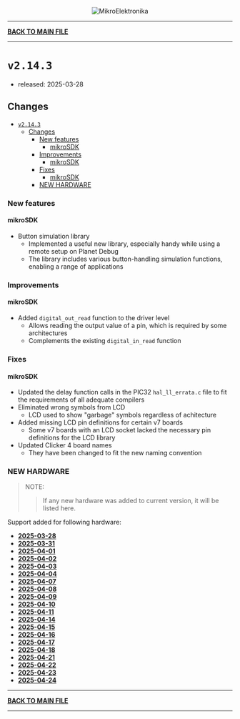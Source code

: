 <p align="center">
  <img src="http://www.mikroe.com/img/designs/beta/logo_small.png?raw=true" alt="MikroElektronika"/>
</p>

---

**[BACK TO MAIN FILE](../../changelog.md)**

---

# `v2.14.3`

+ released: 2025-03-28

## Changes

+ [`v2.14.3`](#v2143)
  + [Changes](#changes)
    + [New features](#new-features)
      + [mikroSDK](#mikrosdk)
    + [Improvements](#improvements)
      + [mikroSDK](#mikrosdk-1)
    + [Fixes](#fixes)
      + [mikroSDK](#mikrosdk-2)
    + [NEW HARDWARE](#new-hardware)

### New features

#### mikroSDK

+ Button simulation library
  + Implemented a useful new library, especially handy while using a remote setup on Planet Debug
  + The library includes various button-handling simulation functions, enabling a range of applications

### Improvements

#### mikroSDK

+ Added `digital_out_read` function to the driver level
  + Allows reading the output value of a pin, which is required by some architectures
  + Complements the existing `digital_in_read` function

### Fixes

#### mikroSDK

+ Updated the delay function calls in the PIC32 `hal_ll_errata.c` file to fit the requirements of all adequate compilers
+ Eliminated wrong symbols from LCD
  + LCD used to show "garbage" symbols regardless of achitecture
+ Added missing LCD pin definitions for certain v7 boards
  + Some v7 boards with an LCD socket lacked the necessary pin definitions for the LCD library
+ Updated Clicker 4 board names
  + They have been changed to fit the new naming convention

### NEW HARDWARE

> NOTE:
>> If any new hardware was added to current version, it will be listed here.

Support added for following hardware:

+ **[2025-03-28](./new_hw/2025-03-28.md)**
+ **[2025-03-31](./new_hw/2025-03-31.md)**
+ **[2025-04-01](./new_hw/2025-04-01.md)**
+ **[2025-04-02](./new_hw/2025-04-02.md)**
+ **[2025-04-03](./new_hw/2025-04-03.md)**
+ **[2025-04-04](./new_hw/2025-04-04.md)**
+ **[2025-04-07](./new_hw/2025-04-07.md)**
+ **[2025-04-08](./new_hw/2025-04-08.md)**
+ **[2025-04-09](./new_hw/2025-04-09.md)**
+ **[2025-04-10](./new_hw/2025-04-10.md)**
+ **[2025-04-11](./new_hw/2025-04-11.md)**
+ **[2025-04-14](./new_hw/2025-04-14.md)**
+ **[2025-04-15](./new_hw/2025-04-15.md)**
+ **[2025-04-16](./new_hw/2025-04-16.md)**
+ **[2025-04-17](./new_hw/2025-04-17.md)**
+ **[2025-04-18](./new_hw/2025-04-18.md)**
+ **[2025-04-21](./new_hw/2025-04-21.md)**
+ **[2025-04-22](./new_hw/2025-04-22.md)**
+ **[2025-04-23](./new_hw/2025-04-23.md)**
+ **[2025-04-24](./new_hw/2025-04-24.md)**

---

**[BACK TO MAIN FILE](../../changelog.md)**

---
